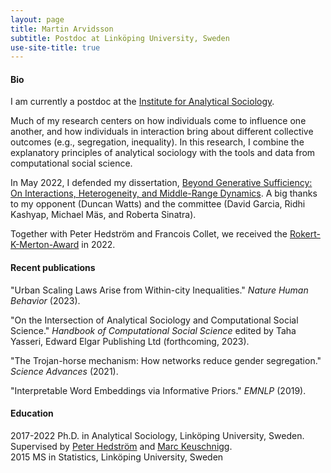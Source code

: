 ```yaml
---
layout: page
title: Martin Arvidsson
subtitle: Postdoc at Linköping University, Sweden
use-site-title: true
---
```



#### Bio


I am currently a postdoc at the [Institute for Analytical Sociology](https://liu.se/en/organisation/liu/iei/ias).

Much of my research centers on how individuals come to influence one another, and how individuals in interaction bring about different collective outcomes (e.g., segregation, inequality). In this research, I combine the explanatory principles of analytical sociology with the tools and data from computational social science.

In May 2022, I defended my dissertation, [Beyond Generative Sufficiency: On Interactions, Heterogeneity, and Middle-Range Dynamics](https://www.diva-portal.org/smash/record.jsf?pid=diva2%3A1651745&dswid=-7881). A big thanks to my opponent (Duncan Watts) and the committee (David Garcia, Ridhi Kashyap, Michael Mäs, and Roberta Sinatra).

Together with Peter Hedström and Francois Collet, we received the [Rokert-K-Merton-Award](https://analyticalsociology.com/about/the-merton-award) in 2022.

#### Recent publications

"Urban Scaling Laws Arise from Within-city Inequalities." <i>Nature Human Behavior</i> (2023).
  
"On the Intersection of Analytical Sociology and Computational Social Science." <i>Handbook of Computational Social Science</i> edited by Taha Yasseri, Edward Elgar Publishing Ltd (forthcoming, 2023).

"The Trojan-horse mechanism: How networks reduce gender segregation." <i>Science Advances</i> (2021).

 "Interpretable Word Embeddings via Informative Priors." <i>EMNLP</i> (2019).
  

#### Education
2017-2022 Ph.D. in Analytical Sociology, Linköping University, Sweden. Supervised by [Peter Hedström](https://liu.se/en/employee/pethe05) and [Marc Keuschnigg](https://keuschnigg.org/).<br/>
2015 MS in Statistics, Linköping University, Sweden<br/>
